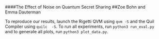 ####The Effect of Noise on Quantum Secret Sharing
##Zoe Bohn and Emma Dauterman

To reproduce our results, launch the Rigetti QVM using `qvm -S` and the Quil Compiler using `quilc  -S`. To run all experiments, run `python3 run_eval.py` and to generate all plots, run `python3 plot_data.py`.
